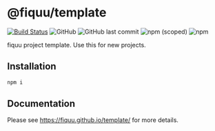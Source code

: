 # @fiquu/template

[![Build Status](https://travis-ci.org/fiquu/template.svg?branch=master)](https://travis-ci.org/fiquu/template)
![GitHub](https://img.shields.io/github/license/fiquu/template)
![GitHub last commit](https://img.shields.io/github/last-commit/fiquu/template)
![npm (scoped)](https://img.shields.io/npm/v/@fiquu/template)
![npm](https://img.shields.io/npm/dw/@fiquu/template)

fiquu project template. Use this for new projects.

## Installation

```sh
npm i
```

## Documentation

Please see https://fiquu.github.io/template/ for more details.
